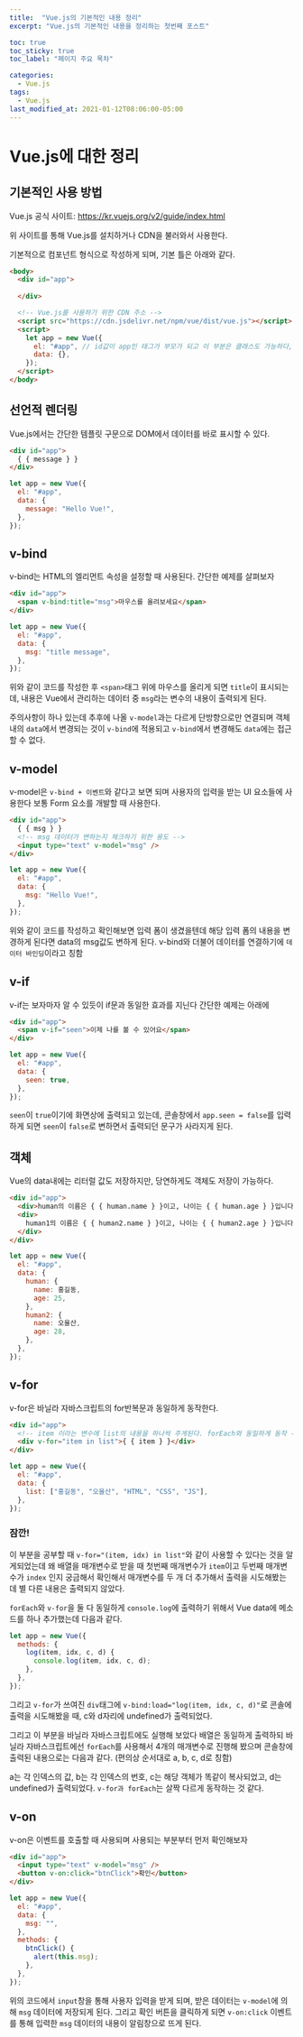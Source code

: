 ```yaml
---
title:  "Vue.js의 기본적인 내용 정리"
excerpt: "Vue.js의 기본적인 내용을 정리하는 첫번째 포스트"

toc: true
toc_sticky: true
toc_label: "페이지 주요 목차"

categories:
  - Vue.js
tags:
  - Vue.js
last_modified_at: 2021-01-12T08:06:00-05:00
---
```


# Vue.js에 대한 정리

## 기본적인 사용 방법

Vue.js 공식 사이트: https://kr.vuejs.org/v2/guide/index.html

위 사이트를 통해 Vue.js를 설치하거나 CDN을 불러와서 사용한다.

기본적으로 컴포넌트 형식으로 작성하게 되며, 기본 틀은 아래와 같다.

```html
<body>
  <div id="app">
  
  </div>

  <!-- Vue.js를 사용하기 위한 CDN 주소 -->
  <script src="https://cdn.jsdelivr.net/npm/vue/dist/vue.js"></script>
  <script>
    let app = new Vue({
      el: "#app", // id값이 app인 태그가 부모가 되고 이 부분은 클래스도 가능하다, 자바스크립트로 따지자면 querySelector와 같은 기능
      data: {},
    });
  </script>
</body>
```

## 선언적 렌더링

Vue.js에서는 간단한 템플릿 구문으로 DOM에서 데이터를 바로 표시할 수 있다.

```html
<div id="app">
  { { message } }
</div>
```

```javascript
let app = new Vue({
  el: "#app",
  data: {
    message: "Hello Vue!",
  },
});
```

## v-bind

v-bind는 HTML의 엘리먼트 속성을 설정할 때 사용된다. 간단한 예제를 살펴보자

```html
<div id="app">
  <span v-bind:title="msg">마우스를 올려보세요</span>
</div>
```

```javascript
let app = new Vue({
  el: "#app",
  data: {
    msg: "title message",
  },
});
```

위와 같이 코드를 작성한 후 `<span>`태그 위에 마우스를 올리게 되면 `title`이 표시되는데, 내용은 Vue에서 관리하는 데이터 중 `msg`라는 변수의 내용이 출력되게 된다.

주의사항이 하나 있는데 추후에 나올 `v-model`과는 다르게 단방향으로만 연결되며 객체 내의 `data`에서 변경되는 것이 `v-bind`에 적용되고 `v-bind`에서 변경해도 `data`에는 접근할 수 없다.

## v-model

v-model은 `v-bind + 이벤트`와 같다고 보면 되며 사용자의 입력을 받는 UI 요소들에 사용한다 보통 Form 요소를 개발할 때 사용한다.

```html
<div id="app">
  { { msg } }
  <!-- msg 데이터가 변하는지 체크하기 위한 용도 -->
  <input type="text" v-model="msg" />
</div>
```

```javascript
let app = new Vue({
  el: "#app",
  data: {
    msg: "Hello Vue!",
  },
});
```

위와 같이 코드를 작성하고 확인해보면 입력 폼이 생겼을텐데 해당 입력 폼의 내용을 변경하게 된다면 data의 msg값도 변하게 된다. v-bind와 더불어 데이터를 연결하기에 `데이터 바인딩`이라고 칭함

## v-if

v-if는 보자마자 알 수 있듯이 if문과 동일한 효과를 지닌다 간단한 예제는 아래에

```html
<div id="app">
  <span v-if="seen">이제 나를 볼 수 있어요</span>
</div>
```

```javascript
let app = new Vue({
  el: "#app",
  data: {
    seen: true,
  },
});
```

`seen`이 `true`이기에 화면상에 출력되고 있는데, 콘솔창에서 `app.seen = false`를 입력하게 되면 `seen`이 `false`로 변하면서 출력되던 문구가 사라지게 된다.

## 객체

Vue의 data내에는 리터럴 값도 저장하지만, 당연하게도 객체도 저장이 가능하다.

```html
<div id="app">
  <div>human의 이름은 { { human.name } }이고, 나이는 { { human.age } }입니다.</div>
  <div>
    human1의 이름은 { { human2.name } }이고, 나이는 { { human2.age } }입니다.
  </div>
</div>
```

```javascript
let app = new Vue({
  el: "#app",
  data: {
    human: {
      name: 홍길동,
      age: 25,
    },
    human2: {
      name: 오율산,
      age: 28,
    },
  },
});
```

## v-for

v-for은 바닐라 자바스크립트의 for반복문과 동일하게 동작한다.

```html
<div id="app">
  <!-- item 이라는 변수에 list의 내용을 하나씩 주게된다. forEach와 동일하게 동작 -->
  <div v-for="item in list">{ { item } }</div>
</div>
```

```javascript
let app = new Vue({
  el: "#app",
  data: {
    list: ["홍길동", "오율산", "HTML", "CSS", "JS"],
  },
});
```

### 잠깐!

이 부분을 공부할 때 `v-for="(item, idx) in list"`와 같이 사용할 수 있다는 것을 알게되었는데 왜 배열을 매개변수로 받을 때 첫번째 매개변수가 `item`이고 두번째 매개변수가 `index` 인지 궁금해서 확인해서 매개변수를 두 개 더 추가해서 출력을 시도해봤는데 별 다른 내용은 출력되지 않았다.

`forEach`와 `v-for`을 둘 다 동일하게 `console.log`에 출력하기 위해서 Vue data에 메소드를 하나 추가했는데 다음과 같다.

```javascript
let app = new Vue({
  methods: {
    log(item, idx, c, d) {
      console.log(item, idx, c, d);
    },
  },
});
```

그리고 `v-for`가 쓰여진 `div`태그에 `v-bind:load="log(item, idx, c, d)"`로 콘솔에 출력을 시도해봤을 때, c와 d자리에 undefined가 출력되었다.

그리고 이 부분을 바닐라 자바스크립트에도 실행해 보았다 배열은 동일하게 출력하되 바닐라 자바스크립트에선 `forEach`를 사용해서 4개의 매개변수로 진행해 봤으며 콘솔창에 출력된 내용으로는 다음과 같다. (편의상 순서대로 a, b, c, d로 칭함)

a는 각 인덱스의 값, b는 각 인덱스의 번호, c는 해당 객체가 똑같이 복사되었고, d는 undefined가 출력되었다. `v-for과 forEach`는 살짝 다르게 동작하는 것 같다.

## v-on

v-on은 이벤트를 호출할 때 사용되며 사용되는 부분부터 먼저 확인해보자

```html
<div id="app">
  <input type="text" v-model="msg" />
  <button v-on:click="btnClick">확인</button>
</div>
```

```javascript
let app = new Vue({
  el: "#app",
  data: {
    msg: "",
  },
  methods: {
    btnClick() {
      alert(this.msg);
    },
  },
});
```

위의 코드에서 `input`창을 통해 사용자 입력을 받게 되며, 받은 데이터는 `v-model`에 의해 `msg` 데이터에 저장되게 된다. 그리고 확인 버튼을 클릭하게 되면 `v-on:click` 이벤트를 통해 입력한 `msg` 데이터의 내용이 알림창으로 뜨게 된다.
<br>
